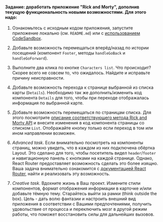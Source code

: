
#### Задание: доработать приложение "Rick and Morty", дополнив текущую функциональность новыми возможностями. Для этого надо:

1. Ознакомьтесь с исходным кодом приложения, запустите приложение локально (cм. `README.md`) или с [использованием CodeSandbox](https://codesandbox.io/p/github/roclimber1/rick-and-morty-sandbox/test-task?file=%2FTestTask.md).

2. Добавьте возможность перемещаться вперёд/назад по истории посещений (компонент `Footer`, методы `handleGoBack` и `handleGoForward`).

3. Выполните два клика по кнопке `Characters list`. Что происходит? Скорее всего не совсем то, что ожидалось. Найдите и исправьте причину неисправности.

4. Добавьте возможность перехода к странице выбранной из списка карты (`Details`). Необходимо так же дополнить/изменить код компонента `Details` для того, чтобы при переходе отображалась информация по выбранной карте.

5. Добавьте возможность перемещаться по страницам списка. Для этого посмотрите [описание соответствующего метода Rick and Morty API](https://rickandmortyapi.com/documentation/#get-all-characters) и внесите изменения в код компонента страницы со списком `List`. Отображайте кнопку только если переход в том или ином направлении возможен.

6. *Advanced task*. Если внимательно посмотреть на компоненты страниц, можно увидеть, что в каждом из них подключена обёртка Layout. Это сделано для того, чтобы посетитель видел `header`/`footer` и навигационную панель с кнопками на каждой странице. Однако, React Router предоставляет возможность сделать это более изящно. Ваша задача внимательно ознакомится с [документацией React Router](https://reactrouter.com/en/main), найти и реализовать эту возможность.

7. *Creative task*. Вдохните жизнь в Ваш проект. Измените стили компонентов, формат отображения информации в карточке и/или добавьте тёмную тему. Старайтесь выйти за рамки (think outside the box). Цель - дать волю фантазии и настроить внешний вид приложения в соответствии с Вашими предпочтениями, получить удовольствие от процесса и переключить мозг в другой режим работы, что поможет восстановить силы для дальнейших вызовов.
